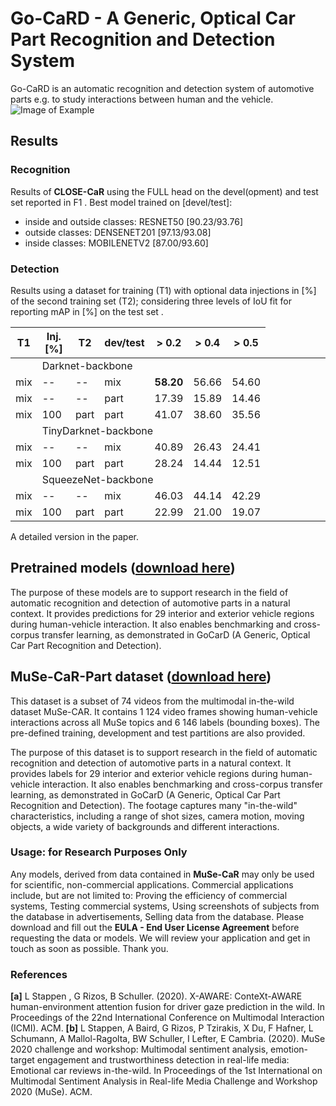 # Go-CaRD - A Generic, Optical Car Part Recognition and Detection System

Go-CaRD is an automatic recognition and detection system of automotive parts e.g. to study interactions between human and the vehicle.
![Image of Example](https://github.com/lstappen/GoCarD/tree/main/img/example_MuSe_CaR.png)

## Results
### Recognition 
Results of **CLOSE-CaR** using the FULL head on the devel(opment) and test set reported in F1 . 
Best model trained on [devel/test]:
-  inside and outside classes: RESNET50 [90.23/93.76]
- outside classes: DENSENET201 [97.13/93.08] 
- inside classes: MOBILENETV2 [87.00/93.60]

### Detection 
Results using a dataset for training (T1) with optional data injections in [%] of the second training set (T2); considering three levels of IoU fit for reporting mAP in  [%] on the test set .

| T1  | Inj.[\%] | T2   | dev/test | > 0.2 | > 0.4 | > 0.5 |
|-----|----------|------|----------|-------|-------|-------|
|<td colspan=7>Darknet-backbone
| mix | --       | --   | mix      | **58.20** | 56.66 | 54.60 |
| mix | --       | --   | part     | 17.39 | 15.89 | 14.46 |
| mix | $100$    | part | part     | 41.07 | 38.60 | 35.56 |
|<td colspan=7>TinyDarknet-backbone   |
| mix | --       | --   | mix      | 40.89 | 26.43 | 24.41 |
| mix | $100$    | part | part     | 28.24 | 14.44 | 12.51 |
|<td colspan=7>SqueezeNet-backbone   |
| mix | --       | --   | mix      | 46.03 | 44.14 | 42.29 |
| mix | $100$    | part | part     | 22.99 | 21.00 | 19.07 |

A detailed version in the paper.

## Pretrained models ([download here](https://zenodo.org/record/4453520)) 

The purpose of these models are to support research in the field of automatic recognition and detection of automotive parts in a natural context. It provides predictions for 29 interior and exterior vehicle regions during human-vehicle interaction. It also enables benchmarking and cross-corpus transfer learning, as demonstrated in GoCarD (A Generic, Optical Car Part Recognition and Detection).


## MuSe-CaR-Part dataset ([download here](https://zenodo.org/record/4450468)) 

This dataset is a subset of 74 videos from the multimodal in-the-wild dataset MuSe-CAR. It contains 1 124 video frames showing human-vehicle interactions across all MuSe topics and 6 146 labels (bounding boxes). The pre-defined training, development and test partitions are also provided. 

The purpose of this dataset is to support research in the field of automatic recognition and detection of automotive parts in a natural context. It provides labels for 29 interior and exterior vehicle regions during human-vehicle interaction. It also enables benchmarking and cross-corpus transfer learning, as demonstrated in GoCarD (A Generic, Optical Car Part Recognition and Detection). The footage captures many "in-the-wild" characteristics, including a range of shot sizes, camera motion, moving objects, a wide variety of backgrounds and different interactions. 


### Usage: for Research Purposes Only

Any models, derived from data contained in **MuSe-CaR** may only be used for scientific, non-commercial applications. Commercial applications include, but are not limited to: Proving the efficiency of commercial systems, Testing commercial systems, Using screenshots of subjects from the database in advertisements, Selling data from the database. Please download and fill out the **EULA - End User License Agreement** before requesting the data or models. We will review your application and get in touch as soon as possible. Thank you.


### References
**[a]** L Stappen , G Rizos, B Schuller. (2020). X-AWARE: ConteXt-AWARE human-environment attention fusion for driver gaze prediction in the wild. In Proceedings of the 22nd International Conference on Multimodal Interaction (ICMI). ACM.
**[b]** L Stappen, A Baird, G Rizos, P Tzirakis, X Du, F Hafner, L Schumann, A Mallol-Ragolta, BW Schuller, I Lefter, E Cambria. (2020). MuSe 2020 challenge and workshop: Multimodal sentiment analysis, emotion-target engagement and trustworthiness detection in real-life media: Emotional car reviews in-the-wild. In Proceedings of the 1st International on Multimodal Sentiment Analysis in Real-life Media Challenge and Workshop 2020 (MuSe). ACM.
